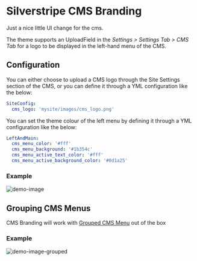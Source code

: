 # Silverstripe CMS Branding

Just a nice little UI change for the cms.

The theme supports an UploadField in the *Settings > Settings Tab > CMS Tab* for a logo to be displayed in the left-hand menu of the CMS.

## Configuration

You can either choose to upload a CMS logo through the Site Settings section of the CMS, or you can define it through a YML configuration like the below:

```yml
SiteConfig:
  cms_logo: 'mysite/images/cms_logo.png'
```

You can set the theme colour of the left menu by defining it through a YML configuration like the below:

```yml
LeftAndMain:
  cms_menu_color: '#fff'
  cms_menu_background: '#1b354c'
  cms_menu_active_text_color: '#fff'
  cms_menu_active_background_color: '#0d1a25'
```

### Example

![demo-image](https://cloud.githubusercontent.com/assets/1136811/9029315/c9cb7eea-39e5-11e5-8948-9acb16ce3df9.jpg)

## Grouping CMS Menus

CMS Branding will work with [Grouped CMS Menu](https://github.com/silverstripe-australia/silverstripe-grouped-cms-menu)
out of the box

### Example
![demo-image-grouped](https://cloud.githubusercontent.com/assets/1136811/9029316/c9cffcfe-39e5-11e5-86d8-47e5dbd7e962.jpg)
